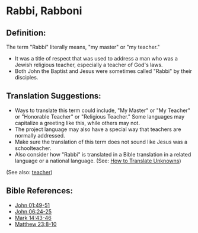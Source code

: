 # Rabbi, Rabboni #

## Definition: ##

The term "Rabbi" literally means, "my master" or "my teacher."

* It was a title of respect that was used to address a man who was a Jewish religious teacher, especially a teacher of God's laws.
* Both John the Baptist and Jesus were sometimes called "Rabbi" by their disciples.

## Translation Suggestions: ##

* Ways to translate this term could include, "My Master" or "My Teacher" or "Honorable Teacher" or "Religious Teacher." Some languages may capitalize a greeting like this, while others may not.
* The project language may also have a special way that teachers are normally addressed.
* Make sure the translation of this term does not sound like Jesus was a schoolteacher.
* Also consider how "Rabbi" is translated in a Bible translation in a related language or a national language. (See: [How to Translate Unknowns](https://git.door43.org/Door43/en-ta-translate-vol1/src/master/content/translate_unknown.md))

(See also: [teacher](../kt/teacher.md))

## Bible References: ##

* [John 01:49-51](https://door43.org/en/bible/notes/jhn/01/49)
* [John 06:24-25](https://door43.org/en/bible/notes/jhn/06/24)
* [Mark 14:43-46](https://door43.org/en/bible/notes/mrk/14/43)
* [Matthew 23:8-10](https://door43.org/en/bible/notes/mat/23/08)

